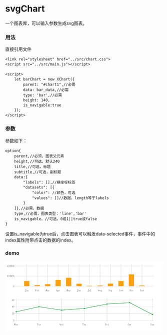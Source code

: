 # svgChart

一个图表库，可以输入参数生成svg图表。

### 用法
直接引用文件
```
<link rel="stylesheet" href="../src/chart.css">
<script src="../src/main.js"></script>

<script>
    let barChart = new XChart({
        parent: "#chart1",//必需
        data: bar_data,//必需
        type: 'bar',//必需
        height: 140,
        is_navigable:true
    });
</script>
```

### 参数
参数如下：
```
option{
    parent,//必须，图表父元素
    height,//可选，默认240
    title,//可选，标题
    subtitle,//可选，副标题
    data:{
        "labels": [],//横坐标标签
	    "datasets": [{
			"color": //颜色，可选
			"values": []//数据，length等于labels
		}
	]},//必需，数据
    type,//必需，图表类型：'line','bar'
    is_navigable，//可选，0或1||true或false
}
```
设置is_navigable为true后，点击图表可以触发data-selected事件，事件中的index属性附带点击的数据的index。

### demo

![fireshot](./test/fireshot.png)